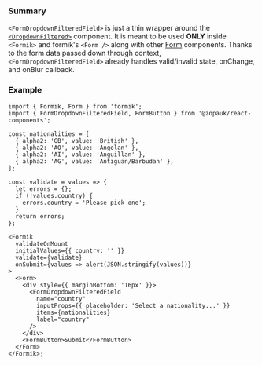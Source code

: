### Summary

`<FormDropdownFilteredField>` is just a thin wrapper around the [`<DropdownFiltered>`](#/Components/Molecules/DropdownFiltered) component.
It is meant to be used **ONLY** inside `<Formik>` and formik's `<Form />` along with other [Form](#/Organisms/Form) components.
Thanks to the form data passed down through context, `<FormDropdownFilteredField>` already handles valid/invalid state, onChange, and onBlur callback.

### Example

```tsx
import { Formik, Form } from 'formik';
import { FormDropdownFilteredField, FormButton } from '@zopauk/react-components';

const nationalities = [
  { alpha2: 'GB', value: 'British' },
  { alpha2: 'AO', value: 'Angolan' },
  { alpha2: 'AI', value: 'Anguillan' },
  { alpha2: 'AG', value: 'Antiguan/Barbudan' },
];

const validate = values => {
  let errors = {};
  if (!values.country) {
    errors.country = 'Please pick one';
  }
  return errors;
};

<Formik
  validateOnMount
  initialValues={{ country: '' }}
  validate={validate}
  onSubmit={values => alert(JSON.stringify(values))}
>
  <Form>
    <div style={{ marginBottom: '16px' }}>
      <FormDropdownFilteredField
        name="country"
        inputProps={{ placeholder: 'Select a nationality...' }}
        items={nationalities}
        label="country"
      />
    </div>
    <FormButton>Submit</FormButton>
  </Form>
</Formik>;
```
